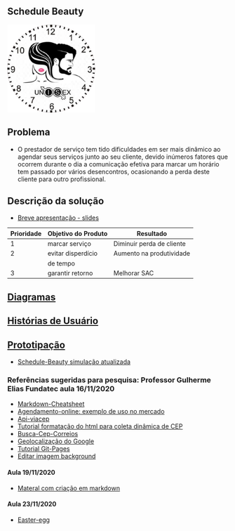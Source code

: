 ## Schedule Beauty
<img src="/prototipo_html/logoSchedule.png" width="200" height="200">

## Problema
 - O prestador de serviço tem tido dificuldades em ser mais dinâmico ao agendar seus serviços junto ao seu cliente, devido inúmeros fatores que ocorrem durante o dia a comunicação efetiva para marcar um horário tem passado por vários desencontros, ocasionando a perda deste cliente para outro profissional.

## Descrição da solução

 * [Breve apresentação - slides](https://docs.google.com/presentation/d/1L7abRvBpME2A8kKSIExrmsOxsvnbWI3zhwxoRoPVKcw/edit?usp=sharing)
 
| Prioridade |Objetivo do Produto | Resultado               |
|------------|--------------------|-------------------------|
|     1      |marcar serviço      |Diminuir perda de cliente|
|     2      |evitar disperdício  |Aumento na produtividade |
|            |de tempo            |                         |
|     3      |garantir retorno    |Melhorar SAC             |

## [Diagramas](/doc/tecnica/README.md) 

## [Histórias de Usuário](/doc/historia_usuario/README.md)

## [Prototipação](/doc/prototipacao/README.md)
 * [Schedule-Beauty simulação atualizada](https://gracetorresleite.github.io/template-fundatec-tcc-ScheduleBeauty/prototipo_html/contato_agendado.html)

### Referências sugeridas para pesquisa: Professor Gulherme Elias  Fundatec  aula 16/11/2020
 * [Markdown-Cheatsheet](https://github.com/adam-p/markdown-here/wiki/Markdown-Cheatsheet)
 * [Agendamento-online: exemplo de uso no mercado](https://www.qodbarbershop.com/agendamento-online/)
 * [Api-viacep](https://viacep.com.br/exemplo/javascript/)
 * [Tutorial formatação do html para coleta dinâmica de CEP](https://velhobit.com.br/programacao/carregando-cep-cidades-dinamicamente.html)
 * [Busca-Cep-Correios](https://buscacep.correios.com.br/app/endereco/index.php)
 * [Geolocalização do Google](http://www.linhadecodigo.com.br/artigo/3653/usando-geolocalizacao-com-html5.aspx)
 * [Tutorial Git-Pages](https://blog.paulagrangeiro.com.br/hospedando-sites-gratuitamente-com-o-github-pages-284aa643db14)
 * [Editar imagem background](https://www.remove.bg/)
 
 #### Aula 19/11/2020
  * [Materal com criação em markdown](https://developers.umov.me/)
  
  #### Aula 23/11/2020
   * [Easter-egg](https://tecnoblog.net/325861/o-que-e-easter-egg/)

